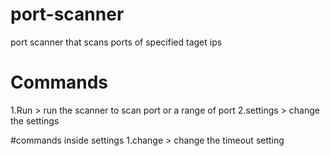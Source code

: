 # port-scanner
 port scanner that scans ports of specified taget ips



# Commands
 1.Run > run the scanner to scan port or a range of port
 2.settings > change the settings 
 
   #commands inside settings 
    1.change > change the timeout setting
